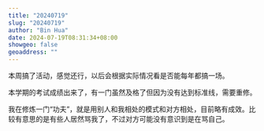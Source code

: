 ```yaml
---
title: "20240719"
slug: "20240719"
author: "Bin Hua"
date: 2024-07-19T08:31:34+08:00
showgeo: false
geoaddress: ""
---
```


本周搞了活动，感觉还行，以后会根据实际情况看是否能每年都搞一场。

本学期的考试成绩出来了，有一门虽然及格了但因为没有达到标准线，需要重修。

我在修炼一门“功夫”，就是用别人和我相处的模式和对方相处，目前略有成效。比较有意思的是有些人居然骂我了，不过对方可能没有意识到是在骂自己。